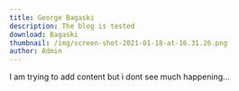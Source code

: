 ```yaml
---
title: George Bagaski
description: The blog is tested
download: Bagaski
thumbnail: /img/screen-shot-2021-01-18-at-16.31.26.png
author: Admin
---
```

I am trying to add content but i dont see much happening...
